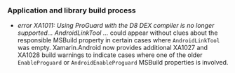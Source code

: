 ### Application and library build process

- _error XA1011: Using ProGuard with the D8 DEX compiler is no longer
  supported... AndroidLinkTool ..._ could appear without clues about the
  responsible MSBuild property in certain cases where `AndroidLinkTool` was
  empty.  Xamarin.Android now provides additional XA1027 and XA1028 build
  warnings to indicate cases where one of the older `EnableProguard` or
  `AndroidEnableProguard` MSBuild properties is involved.
